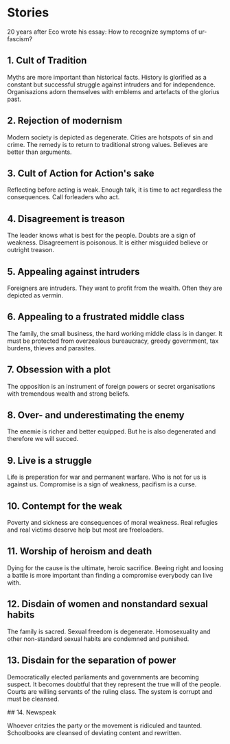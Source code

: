 # Stories 

20 years after Eco wrote his essay: How to recognize symptoms of ur-fascism? 

## 1. Cult of Tradition

Myths are more important than historical facts. History is glorified as a constant but successful struggle against intruders and for independence. Organisazions adorn themselves with emblems and artefacts of the glorius past. 

## 2. Rejection of modernism

Modern society is depicted as degenerate. Cities are hotspots of sin and crime. The remedy is to return to traditional strong values. Believes are better than arguments. 

## 3. Cult of Action for Action's sake

Reflecting before acting is weak. Enough talk, it is time to act regardless the consequences. Call forleaders who act. 

## 4. Disagreement is treason

The leader knows what is best for the people. Doubts are a sign of weakness. Disagreement is poisonous. It is either misguided believe or outright treason. 

## 5. Appealing against intruders

Foreigners are intruders. They  want to profit from  the wealth. Often they are depicted as vermin. 

## 6. Appealing to a frustrated middle class

The family, the small business, the hard working middle class is in danger. It must be protected from overzealous bureaucracy, greedy government, tax burdens, thieves and parasites.    

## 7. Obsession with a plot

The opposition is an instrument of foreign powers or secret organisations with tremendous wealth and strong beliefs.  

## 8. Over- and underestimating the enemy

The enemie is richer and better equipped. But he is also degenerated and therefore we will succed. 

## 9. Live is a struggle

Life is preperation for war and permanent warfare. Who is not for us is against us. Compromise is a sign of weakness, pacifism is a curse. 

## 10. Contempt for the weak

Poverty and sickness are consequences of moral weakness. Real refugies and real victims deserve help but most are freeloaders.     

## 11. Worship of heroism and death

Dying for the cause is the ultimate, heroic sacrifice. Beeing right and loosing a battle is more important than finding a compromise everybody can live with. 

## 12. Disdain of women and nonstandard sexual habits

The family is sacred. Sexual freedom is degenerate. Homosexuality and other non-standard sexual habits are condemned and punished. 

## 13. Disdain for the separation of power

Democratically elected parliaments and governments are becoming suspect. It becomes doubtful that they  represent the true will of the people. Courts are willing servants of the ruling class. The system is corrupt and must be cleansed. 

## 14. Newspeak

Whoever critzies the party or the movement is ridiculed and taunted. Schoolbooks are cleansed of deviating content and rewritten.
